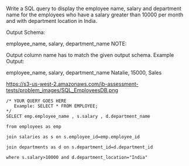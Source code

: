 Write a SQL query to display the employee name, salary and department name for the employees who have a salary greater than 10000 per month and with department location in India.

Output Schema:

employee_name, salary, department_name
NOTE:

Output column name has to match the given output schema.
Example Output:

employee_name, salary, department_name
Natalie, 15000, Sales



https://s3-us-west-2.amazonaws.com/ib-assessment-tests/problem_images/SQL_EmployeesDB.png


```
/* YOUR QUERY GOES HERE
   Example: SELECT * FROM EMPLOYEE; 
*/
SELECT emp.employee_name , s.salary , d.department_name

from employees as emp

join salaries as s on s.employee_id=emp.employee_id

join departments as d on s.department_id=d.department_id

where s.salary>10000 and d.department_location="India"


```
